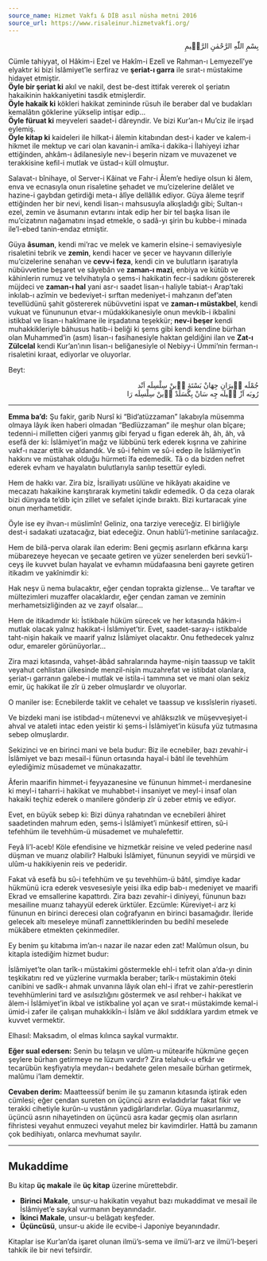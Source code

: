 ```yaml
---
source_name: Hizmet Vakfı & DİB asıl nüsha metni 2016
source_url: https://www.risaleinur.hizmetvakfi.org/
---
```


<p class="arabic" dir="rtl">بِسْمِ اللّٰهِ الرَّحْمٰنِ الرَّحٖيمِ</p>

Cümle tahiyyat, ol Hâkim-i Ezel ve Hakîm-i Ezelî ve Rahman-ı Lemyezelî’ye elyaktır ki bizi İslâmiyet’le serfiraz ve **şeriat-ı garra** ile sırat-ı müstakime hidayet etmiştir.<br>**Öyle bir şeriat ki** akıl ve nakil, dest be-dest ittifak vererek ol şeriatın hakaikinin hakkaniyetini tasdik etmişlerdir.<br>**Öyle hakaik ki** kökleri hakikat zemininde rüsuh ile beraber dal ve budakları kemalâtın göklerine yükselip intişar edip…<br>**Öyle füruat ki** meyveleri saadet-i dâreyndir. Ve bizi Kur’an-ı Mu’ciz ile irşad eylemiş.<br>**Öyle kitap ki** kaideleri ile hilkat-i âlemin kitabından dest-i kader ve kalem-i hikmet ile mektup ve cari olan kavanin-i amîka-i dakika-i İlahiyeyi izhar ettiğinden, ahkâm-ı âdilanesiyle nev-i beşerin nizam ve muvazenet ve terakkisine kefil-i mutlak ve üstad-ı küll olmuştur.

Salavat-ı bînihaye, ol Server-i Kâinat ve Fahr-i Âlem’e hediye olsun ki âlem, enva ve ecnasıyla onun risaletine şehadet ve mu’cizelerine delâlet ve hazine-i gaybdan getirdiği meta-ı âlîye dellâllık ediyor. Güya âleme teşrif ettiğinden her bir nevi, kendi lisan-ı mahsusuyla alkışladığı gibi; Sultan-ı ezel, zemin ve âsumanın evtarını intak edip her bir tel başka lisan ile mu’cizatının nağamatını inşad etmekle, o sadâ-yı şirin bu kubbe-i minada ile’l-ebed tanin-endaz etmiştir.

Güya **âsuman**, kendi mi’rac ve melek ve kamerin elsine-i semaviyesiyle risaletini tebrik ve **zemin**, kendi hacer ve şecer ve hayvanın dilleriyle mu’cizelerine senahan ve **cevv-i feza**, kendi cin ve bulutların işaratıyla nübüvvetine beşaret ve sâyebân ve **zaman-ı mazi**, enbiya ve kütüb ve kâhinlerin rumuz ve telvihatıyla o şems-i hakikatin fecr-i sadıkını göstererek müjdeci ve **zaman-ı hal** yani asr-ı saadet lisan-ı haliyle tabiat-ı Arap’taki inkılab-ı azîmin ve bedeviyet-i sırftan medeniyet-i mahzanın def’aten tevellüdünü şahit göstererek nübüvvetini ispat ve **zaman-ı müstakbel**, kendi vukuat ve fünununun etvar-ı müdakkikanesiyle onun mevkib-i ikbalini istikbal ve lisan-ı hakîmane ile irşadatına teşekkür; **nev-i beşer** kendi muhakkikleriyle bâhusus hatib-i beliği ki şems gibi kendi kendine bürhan olan Muhammed’in (asm) lisan-ı fasihanesiyle haktan geldiğini ilan ve **Zat-ı Zülcelal** kendi Kur’an’ının lisan-ı beliğanesiyle ol Nebiyy-i Ümmi’nin ferman-ı risaletini kıraat, ediyorlar ve oluyorlar.

Beyt:

<p class="arabic" dir="rtl">جُمْلَه شٖيرَانِ جِهَانْ بَسْتَۀِ اٖينْ سِلْسِلَه اَنْد<br/>رُوبَه اَزْ حٖيلَه چِه سَانْ بِگُسَلَدْ اٖينْ سِلْسِلَه رَا</p>

***

**Emma ba’d:** Şu fakir, garib Nursî ki “Bid’atüzzaman” lakabıyla müsemma olmaya lâyık iken haberi olmadan “Bedîüzzaman” ile meşhur olan bîçare; tedenni-i milletten ciğeri yanmış gibi feryad u figan ederek âh, âh, âh, vâ esefâ der ki: İslâmiyet’in mağz ve lübbünü terk ederek kışrına ve zahirine vakf-ı nazar ettik ve aldandık. Ve sû-i fehim ve sû-i edep ile İslâmiyet’in hakkını ve müstahak olduğu hürmeti îfa edemedik. Tâ o da bizden nefret ederek evham ve hayalatın bulutlarıyla sarılıp tesettür eyledi.

Hem de hakkı var. Zira biz, İsrailiyatı usûlüne ve hikâyatı akaidine ve mecazatı hakaikine karıştırarak kıymetini takdir edemedik. O da ceza olarak bizi dünyada te’dib için zillet ve sefalet içinde bıraktı. Bizi kurtaracak yine onun merhametidir.

Öyle ise ey ihvan-ı müslimîn! Geliniz, ona tarziye vereceğiz. El birliğiyle dest-i sadakati uzatacağız, biat edeceğiz. Onun hablü’l-metinine sarılacağız.

Hem de bilâ-perva olarak ilan ederim: Beni geçmiş asırların efkârına karşı mübarezeye heyecan ve şecaate getiren ve yüzer senelerden beri sevkü’l-ceyş ile kuvvet bulan hayalat ve evhamın müdafaasına beni gayrete getiren itikadım ve yakînimdir ki:

Hak neşv ü nema bulacaktır, eğer çendan toprakta gizlense… Ve taraftar ve mültezimleri muzaffer olacaklardır, eğer çendan zaman ve zeminin merhametsizliğinden az ve zayıf olsalar…

Hem de itikadımdır ki: İstikbale hüküm sürecek ve her kıtasında hâkim-i mutlak olacak yalnız hakikat-i İslâmiyet’tir. Evet, saadet-saray-ı istikbalde taht-nişin hakaik ve maarif yalnız İslâmiyet olacaktır. Onu fethedecek yalnız odur, emareler görünüyorlar…

Zira mazi kıtasında, vahşet-âbâd sahralarında hayme-nişin taassup ve taklit veyahut cehlistan ülkesinde menzil-nişin muzahrefat ve istibdat olanlara, şeriat-ı garranın galebe-i mutlak ve istila-i tammına set ve mani olan sekiz emir, üç hakikat ile zîr ü zeber olmuşlardır ve oluyorlar.

O maniler ise: Ecnebilerde taklit ve cehalet ve taassup ve kıssîslerin riyaseti.

Ve bizdeki mani ise istibdad-ı mütenevvi ve ahlâksızlık ve müşevveşiyet-i ahval ve ataleti intac eden yeistir ki şems-i İslâmiyet’in küsufa yüz tutmasına sebep olmuşlardır.

Sekizinci ve en birinci mani ve bela budur: Biz ile ecnebiler, bazı zevahir-i İslâmiyet ve bazı mesail-i fünun ortasında hayal-i bâtıl ile tevehhüm eylediğimiz müsademet ve münakazattır.

Âferin maarifin himmet-i feyyazanesine ve fünunun himmet-i merdanesine ki meyl-i taharri-i hakikat ve muhabbet-i insaniyet ve meyl-i insaf olan hakaiki teçhiz ederek o manilere gönderip zîr ü zeber etmiş ve ediyor.

Evet, en büyük sebep ki: Bizi dünya rahatından ve ecnebileri âhiret saadetinden mahrum eden, şems-i İslâmiyet’i münkesif ettiren, sû-i tefehhüm ile tevehhüm-ü müsademet ve muhalefettir.

Feyâ li’l-aceb! Köle efendisine ve hizmetkâr reisine ve veled pederine nasıl düşman ve muarız olabilir? Halbuki İslâmiyet, fünunun seyyidi ve mürşidi ve ulûm-u hakikiyenin reis ve pederidir.

Fakat vâ esefâ bu sû-i tefehhüm ve şu tevehhüm-ü bâtıl, şimdiye kadar hükmünü icra ederek vesvesesiyle yeisi ilka edip bab-ı medeniyet ve maarifi Ekrad ve emsallerine kapattırdı. Zira bazı zevahir-i diniyeyi, fünunun bazı mesailine muarız tahayyül ederek ürktüler. Ezcümle: Küreviyet-i arz ki fünunun en birinci derecesi olan coğrafyanın en birinci basamağıdır. İleride gelecek altı meseleye münafî zannettiklerinden bu bedihî meselede mükâbere etmekten çekinmediler.

Ey benim şu kitabıma im’an-ı nazar ile nazar eden zat! Malûmun olsun, bu kitapla istediğim hizmet budur:

İslâmiyet’te olan tarîk-ı müstakimi göstermekle ehl-i tefrit olan a’da-yı dinin teşkikatını red ve yüzlerine vurmakla beraber; tarîk-ı müstakimin öteki canibini ve sadîk-ı ahmak unvanına lâyık olan ehl-i ifrat ve zahir-perestlerin tevehhümlerini tard ve asılsızlığını göstermek ve asıl rehber-i hakikat ve âlem-i İslâmiyet’in ikbal ve istikbaline yol açan ve sırat-ı müstakimde kemal-i ümid-i zafer ile çalışan muhakkikîn-i İslâm ve âkıl sıddıklara yardım etmek ve kuvvet vermektir.

Elhasıl: Maksadım, ol elmas kılınca saykal vurmaktır.

**Eğer sual edersen:** Senin bu telaşın ve ulûm-u mütearife hükmüne geçen şeylere bürhan getirmeye ne lüzum vardır? Zira telahuk-u efkâr ve tecarübün keşfiyatıyla meydan-ı bedahete gelen mesaile bürhan getirmek, malûmu i’lam demektir.

**Cevaben derim:** Maatteessüf benim ile şu zamanın kıtasında iştirak eden cümlesi; eğer çendan sureten on üçüncü asrın evladıdırlar fakat fikir ve terakki cihetiyle kurûn-u vustânın yadigârlarıdırlar. Güya muasırlarımız, üçüncü asrın nihayetinden on üçüncü asra kadar geçmiş olan asırların fihristesi veyahut enmuzeci veyahut melez bir kavimdirler. Hattâ bu zamanın çok bedihiyatı, onlarca mevhumat sayılır.

***

## Mukaddime

Bu kitap **üç makale** ile **üç kitap** üzerine mürettebdir.

- **Birinci Makale**, unsur-u hakikatin veyahut bazı mukaddimat ve mesail ile İslâmiyet’e saykal vurmanın beyanındadır.
- **İkinci Makale**, unsur-u belâgatı keşfeder.
- **Üçüncüsü**, unsur-u akide ile ecvibe-i Japoniye beyanındadır.

Kitaplar ise Kur’an’da işaret olunan ilmü’s-sema ve ilmü’l-arz ve ilmü’l-beşeri tahkik ile bir nevi tefsirdir.
